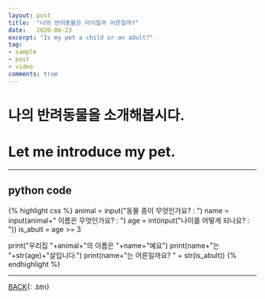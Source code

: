 ```yaml
---
layout: post
title:  "나의 반려동물은 아이일까 어른일까?"
date:   2020-06-23
excerpt: "Is my pet a child or an adult?"
tag:
- sample
- post
- video
comments: true
---
```

# 나의 반려동물을 소개해봅시다.
# Let me introduce my pet.

---
## python code

{% highlight css %}
animal = input("동물 종이 무엇인가요? : ")
name = input(animal+" 이름은 무엇인가요? : ")
age = int(input("나이를 어떻게 되나요? : "))
is_abult = age >= 3

print("우리집 "+animal+"의 이름은 "+name+"예요")
print(name+"는 "+str(age)+"살입니다.")
print(name+"는 어른일까요? " + str(is_abult))
{% endhighlight %}

---

[BACK](https://hoj0610.github.io/posts/){: .btn}
